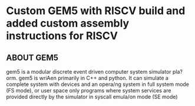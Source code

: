 # Custom GEM5 with RISCV build and added custom assembly instructions for RISCV
## ABOUT GEM5
gem5 is a modular discrete event driven computer system simulator pla?orm. gem5 is wriAen 
primarily in C++ and python. It can simulate a complete system with devices and an opera/ng 
system in full system mode (FS mode), or user space only programs where system services are 
provided directly by the simulator in syscall emula/on mode (SE mode)
